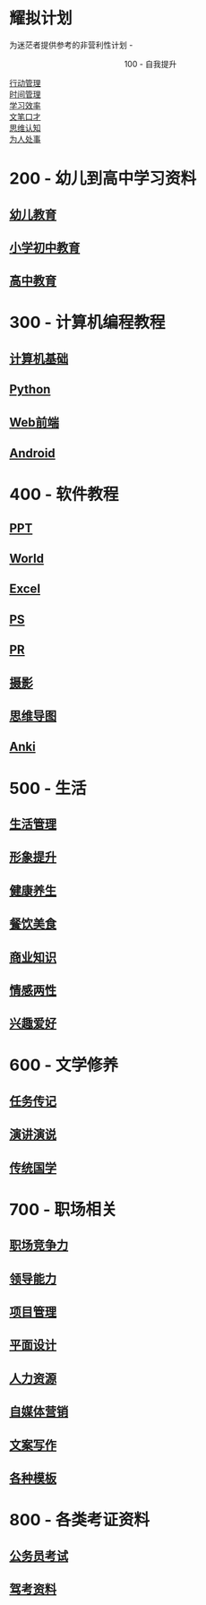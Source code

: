 # 耀拟计划
 为迷茫者提供参考的非营利性计划 -

<center>100 - 自我提升</center>

[行动管理](https://www.aliyundrive.com/s/keRVra9mtad)  
[时间管理](https://www.aliyundrive.com/s/1nNrmzRwHJQ)  
[学习效率](https://www.aliyundrive.com/s/6vgBZbNuE7B)  
[文笔口才](https://www.aliyundrive.com/s/mVzUeFPvynk)  
[思维认知](https://www.aliyundrive.com/s/i6Ljb7UBpfj)  
[为人处事](https://www.aliyundrive.com/s/kqnPnRzRe87)  
# 200 - 幼儿到高中学习资料
## [幼儿教育](https://www.aliyundrive.com/s/oAsnmMRy5Wr)  
## [小学初中教育](https://www.aliyundrive.com/s/ouqWtmdtRyK)  
## [高中教育](https://www.aliyundrive.com/s/a9UyTthzaRS)  
# 300 - 计算机编程教程  
## [计算机基础](https://www.aliyundrive.com/s/k7BcpiMbpgQ)  
## [Python](https://www.aliyundrive.com/s/XmEsDZd9HoT)  
## [Web前端](https://www.aliyundrive.com/s/WwaxvMHe4Bh)  
## [Android](https://www.aliyundrive.com/s/h8L4uCjQCgM)  
# 400 - 软件教程  
## [PPT](https://www.aliyundrive.com/s/gS47adUV8do)  
## [World](https://www.aliyundrive.com/s/tDquMiTfYah)  
## [Excel](https://www.aliyundrive.com/s/AHKhn3jKyj9)  
## [PS](https://www.aliyundrive.com/s/QJ24Zzd593T)  
## [PR](https://www.aliyundrive.com/s/69Uz6AP8bib)  
## [摄影](https://www.aliyundrive.com/s/ZsDyJejTf6q)  
## [思维导图](https://www.aliyundrive.com/s/nGYJMkFcvb4)  
## [Anki](https://www.aliyundrive.com/s/VzoUTZn2Ref)  
# 500 - 生活  
## [生活管理](https://www.aliyundrive.com/s/8GpUYfBebm3)  
## [形象提升](https://www.aliyundrive.com/s/7bLqTKrRGEW)  
## [健康养生](https://www.aliyundrive.com/s/45CMWsbaDc8)  
## [餐饮美食](https://www.aliyundrive.com/s/WaQYnnMVgkY)  
## [商业知识](https://www.aliyundrive.com/s/TpDCTAvydFS)  
## [情感两性](https://www.aliyundrive.com/s/jq36xkW12vp)  
## [兴趣爱好](https://www.aliyundrive.com/s/G575najSduc)  
# 600 - 文学修养  
## [任务传记](https://www.aliyundrive.com/s/fH3e5fLTT9N)  
## [演讲演说](https://www.aliyundrive.com/s/b7YY5fHFQcT)  
## [传统国学](https://www.aliyundrive.com/s/u7RLQphh4kK)  
# 700 - 职场相关  
## [职场竞争力](https://www.aliyundrive.com/s/ztrSkNX2rcY)  
## [领导能力](https://www.aliyundrive.com/s/Y28EmpFgUj4)  
## [项目管理](https://www.aliyundrive.com/s/Nc9pEyK4Yxz)  
## [平面设计](https://www.aliyundrive.com/s/f8UgcVDA5Sj)  
## [人力资源](https://www.aliyundrive.com/s/SmFWT9EpooX)  
## [自媒体营销](https://www.aliyundrive.com/s/R1MFohENhxM)  
## [文案写作](https://www.aliyundrive.com/s/Rng1XpTcNnP)  
## [各种模板](https://www.aliyundrive.com/s/1xpmpgTDF8t)  
# 800 - 各类考证资料  
## [公务员考试](https://www.aliyundrive.com/s/akGhEbsPr3q)  
## [驾考资料](https://www.aliyundrive.com/s/Cwmk6zsE3xT)

